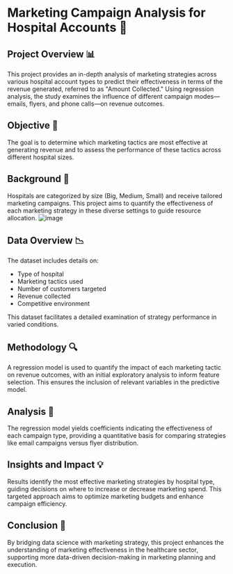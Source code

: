 
# Marketing Campaign Analysis for Hospital Accounts 🏥

## Project Overview 📊

This project provides an in-depth analysis of marketing strategies across various hospital account types to predict their effectiveness in terms of the revenue generated, referred to as "Amount Collected." Using regression analysis, the study examines the influence of different campaign modes—emails, flyers, and phone calls—on revenue outcomes.

## Objective 🎯

The goal is to determine which marketing tactics are most effective at generating revenue and to assess the performance of these tactics across different hospital sizes.

## Background 📑

Hospitals are categorized by size (Big, Medium, Small) and receive tailored marketing campaigns. This project aims to quantify the effectiveness of each marketing strategy in these diverse settings to guide resource allocation.
![image](https://github.com/user-attachments/assets/d8de3821-2c0c-484b-bb73-a480521163cc)

## Data Overview 📉

The dataset includes details on:

- Type of hospital
- Marketing tactics used
- Number of customers targeted
- Revenue collected
- Competitive environment

This dataset facilitates a detailed examination of strategy performance in varied conditions.

## Methodology 🔍

A regression model is used to quantify the impact of each marketing tactic on revenue outcomes, with an initial exploratory analysis to inform feature selection. This ensures the inclusion of relevant variables in the predictive model.

## Analysis 🔬

The regression model yields coefficients indicating the effectiveness of each campaign type, providing a quantitative basis for comparing strategies like email campaigns versus flyer distribution.

## Insights and Impact 💡

Results identify the most effective marketing strategies by hospital type, guiding decisions on where to increase or decrease marketing spend. This targeted approach aims to optimize marketing budgets and enhance campaign efficiency.

## Conclusion 📘

By bridging data science with marketing strategy, this project enhances the understanding of marketing effectiveness in the healthcare sector, supporting more data-driven decision-making in marketing planning and execution.
